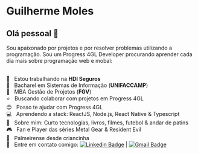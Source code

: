 # Guilherme Moles

## Olá pessoal 👋
Sou apaixonado por projetos e por resolver problemas utilizando a programação.
Sou um Progress 4GL Developer procurando aprender cada dia mais sobre programação web e mobal:

 <br/>:green_heart:  &nbsp; Estou trabalhando na **HDI Seguros**
 <br/> :scroll: &nbsp; Bacharel em Sistemas de Informação (**UNIFACCAMP**)
 <br/> :scroll: &nbsp; MBA Gestão de Projetos (**FGV**)
 <br/> :star: &nbsp; Buscando colaborar com projetos em Progress 4GL
 <br/> :blush: &nbsp; Posso te ajudar com Progress 4GL
 <br/> :computer: &nbsp; Aprendendo a stack: ReactJS, Node.js, React Native & Typescript
 <br/> 💬  &nbsp; Sobre mim: Curto tecnologias, livros, filmes, futebol & andar de patins
 <br/> :video_game: &nbsp; Fan e Player das séries Metal Gear & Resident Evil
 <br/> :pig: &nbsp; Palmeirense desde criancinha
 <br/> :email: &nbsp; Entre em contato comigo: [![Linkedin Badge](https://img.shields.io/badge/-GuilhermeMoles-blue?style=flat-square&logo=Linkedin&logoColor=white&link=https://www.linkedin.com/in/t/)](https://br.linkedin.com/in/guilhermemoles) 
| 
[![Gmail Badge](https://img.shields.io/badge/-guilherme.moles@gmail.com-c14438?style=flat-square&logo=Gmail&logoColor=white&link=mailto:guilherme.moles@gmail.com)](mailto:guilherme.moles@gmail.com)
